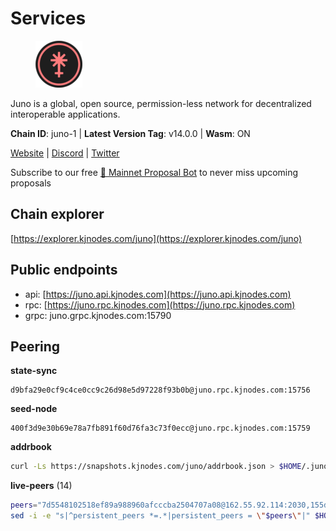 # Services

<figure><img src="https://raw.githubusercontent.com/kj89/cosmos-images/main/logos/juno.png" alt=""><figcaption></figcaption></figure>

Juno is a global, open source, permission-less  network for decentralized interoperable applications.

**Chain ID**: juno-1 | **Latest Version Tag**: v14.0.0 | **Wasm**: ON

[Website](https://www.junonetwork.io) | [Discord](https://discord.gg/qJxgUSGHbb) | [Twitter](https://twitter.com/JunoNetwork)



Subscribe to our free [🤖 Mainnet Proposal Bot](https://t.me/kjnodes_proposal_bot) to never miss upcoming proposals


## Chain explorer
[https://explorer.kjnodes.com/juno](https://explorer.kjnodes.com/juno)

## Public endpoints

* api: [https://juno.api.kjnodes.com](https://juno.api.kjnodes.com)
* rpc: [https://juno.rpc.kjnodes.com](https://juno.rpc.kjnodes.com)
* grpc: juno.grpc.kjnodes.com:15790

## Peering

**state-sync**

```text
d9bfa29e0cf9c4ce0cc9c26d98e5d97228f93b0b@juno.rpc.kjnodes.com:15756
```

**seed-node**

```text
400f3d9e30b69e78a7fb891f60d76fa3c73f0ecc@juno.rpc.kjnodes.com:15759
```

**addrbook**
```bash
curl -Ls https://snapshots.kjnodes.com/juno/addrbook.json > $HOME/.juno/config/addrbook.json
```

**live-peers** (14)
```bash
peers="7d5548102518ef89a988960afcccba2504707a08@162.55.92.114:2030,155de67d7cd7f63c7aa070b9f99ab806736ba124@74.96.207.58:25656,e1b058e5cfa2b836ddaa496b10911da62dcf182e@23.88.21.232:26656,97f76286b6815e84c6bd457beb7c59d821c0b852@141.95.72.198:26656,e7094d5f8cd5c4bd69605f0b68e98681eb6eb881@37.59.21.96:12656,a3b9b97aba75a6c495f028240146fdcf2a40adf8@89.149.218.192:26656,7832e05394c2251c6e6a5a1caf7b660f1fe403d7@195.3.223.108:36656,a6955453548eb1bcaf1edaabc171b6c3bef2ff37@95.216.4.104:6006,60493cb0f123f7717bfcb4432539a0a37a02df97@65.108.64.5:26656,b493c0311160cb6c00f483b2b10ff1e9968a73a5@65.108.122.246:26716,7c0f7dc5942eab79def1a189175464952efa4d68@51.178.74.75:26656,86bc38c6148fac78e8fa4ffa567b6ca444c4e7e2@88.198.47.84:26656,8f3cbef6dc58d31bb70655d3d3c40d66d4744033@137.184.32.93:26656,d9bfa29e0cf9c4ce0cc9c26d98e5d97228f93b0b@65.109.88.38:15756"
sed -i -e "s|^persistent_peers *=.*|persistent_peers = \"$peers\"|" $HOME/.juno/config/config.toml
```
